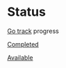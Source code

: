# Status

[Go track](https://exercism.org/tracks/go) progress

[Completed](https://exercism.org/tracks/go/exercises?status=completed)

[Available](https://exercism.org/tracks/go/exercises?status=available)

